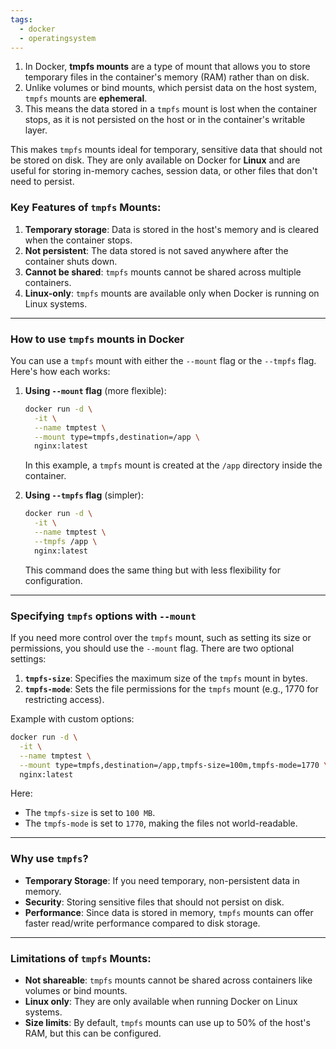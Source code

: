 ```yaml
---
tags:
  - docker
  - operatingsystem
---
```


1. In Docker, **tmpfs mounts** are a type of mount that allows you to store temporary files in the container's memory (RAM) rather than on disk. 
2. Unlike volumes or bind mounts, which persist data on the host system, `tmpfs` mounts are **ephemeral**. 
3. This means the data stored in a `tmpfs` mount is lost when the container stops, as it is not persisted on the host or in the container's writable layer.

This makes `tmpfs` mounts ideal for temporary, sensitive data that should not be stored on disk. They are only available on Docker for **Linux** and are useful for storing in-memory caches, session data, or other files that don't need to persist.

### Key Features of `tmpfs` Mounts:

1. **Temporary storage**: Data is stored in the host's memory and is cleared when the container stops.
2. **Not persistent**: The data stored is not saved anywhere after the container shuts down.
3. **Cannot be shared**: `tmpfs` mounts cannot be shared across multiple containers.
4. **Linux-only**: `tmpfs` mounts are available only when Docker is running on Linux systems.

---

### How to use `tmpfs` mounts in Docker

You can use a `tmpfs` mount with either the `--mount` flag or the `--tmpfs` flag. Here's how each works:

1. **Using `--mount` flag** (more flexible):
   ```bash
   docker run -d \
     -it \
     --name tmptest \
     --mount type=tmpfs,destination=/app \
     nginx:latest
   ```
   In this example, a `tmpfs` mount is created at the `/app` directory inside the container.

2. **Using `--tmpfs` flag** (simpler):
   ```bash
   docker run -d \
     -it \
     --name tmptest \
     --tmpfs /app \
     nginx:latest
   ```
   This command does the same thing but with less flexibility for configuration.

---

### Specifying `tmpfs` options with `--mount`

If you need more control over the `tmpfs` mount, such as setting its size or permissions, you should use the `--mount` flag. There are two optional settings:

1. **`tmpfs-size`**: Specifies the maximum size of the `tmpfs` mount in bytes.
2. **`tmpfs-mode`**: Sets the file permissions for the `tmpfs` mount (e.g., 1770 for restricting access).

Example with custom options:
```bash
docker run -d \
  -it \
  --name tmptest \
  --mount type=tmpfs,destination=/app,tmpfs-size=100m,tmpfs-mode=1770 \
  nginx:latest
```
Here:
- The `tmpfs-size` is set to `100 MB`.
- The `tmpfs-mode` is set to `1770`, making the files not world-readable.

---

### Why use `tmpfs`?

- **Temporary Storage**: If you need temporary, non-persistent data in memory.
- **Security**: Storing sensitive files that should not persist on disk.
- **Performance**: Since data is stored in memory, `tmpfs` mounts can offer faster read/write performance compared to disk storage.

---

### Limitations of `tmpfs` Mounts:

- **Not shareable**: `tmpfs` mounts cannot be shared across containers like volumes or bind mounts.
- **Linux only**: They are only available when running Docker on Linux systems.
- **Size limits**: By default, `tmpfs` mounts can use up to 50% of the host's RAM, but this can be configured.
